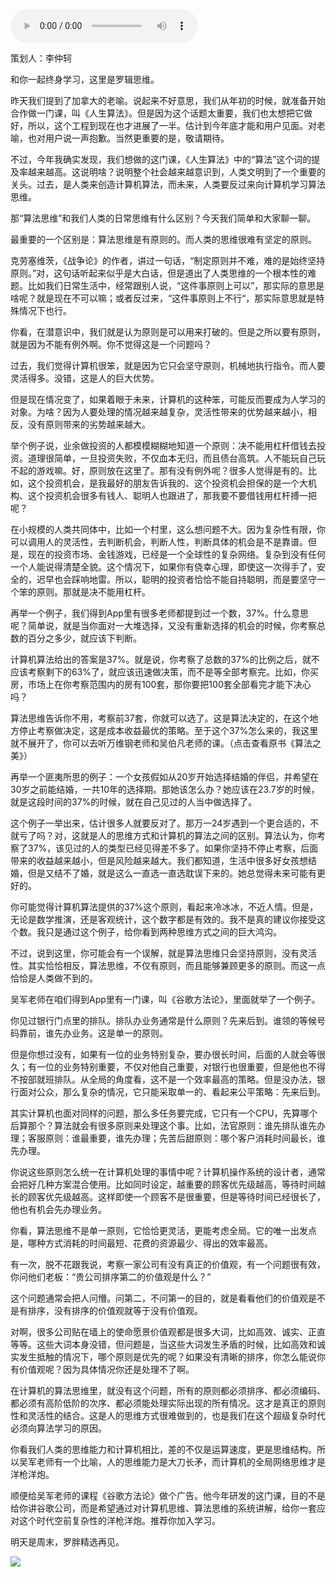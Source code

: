 <audio src="http://igetoss.cdn.igetget.com/mp3/201808/23/201808231759325094722318.mp3" controls="controls">您的浏览器不支持 audio 标签。</audio><p>策划人：李仲轲</p><p>和你一起终身学习，这里是罗辑思维。</p><p>昨天我们提到了加拿大的老喻。说起来不好意思，我们从年初的时候，就准备开始合作做一门课，叫《人生算法》。但是因为这个话题太重要，我们也太想把它做好，所以，这个工程到现在也才进展了一半。估计到今年底才能和用户见面。对老喻，也对用户说一声抱歉。当然更重要的是，敬请期待。</p><p>不过，今年我确实发现，我们想做的这门课，《人生算法》中的“算法”这个词的提及率越来越高。这说明啥？说明整个社会越来越意识到，人类文明到了一个重要的关头。过去，是人类来创造计算机算法，而未来，人类要反过来向计算机学习算法思维。</p><p>那“算法思维”和我们人类的日常思维有什么区别？今天我们简单和大家聊一聊。</p><p>最重要的一个区别是：算法思维是有原则的。而人类的思维很难有坚定的原则。</p><p>克劳塞维茨，《战争论》的作者，讲过一句话，“制定原则并不难，难的是始终坚持原则。”对，这句话听起来似乎是大白话，但是道出了人类思维的一个根本性的难题。比如我们日常生活中，经常跟别人说，“这件事原则上可以”，那实际的意思是啥呢？就是现在不可以嘛；或者反过来，“这件事原则上不行“，那实际意思就是特殊情况下也行。</p><p>你看，在潜意识中，我们就是认为原则是可以用来打破的。但是之所以要有原则，就是因为不能有例外啊。你不觉得这是一个问题吗？</p><p>过去，我们觉得计算机很笨，就是因为它只会坚守原则，机械地执行指令。而人要灵活得多。没错，这是人的巨大优势。</p><p>但是现在情况变了，如果着眼于未来，计算机的这种笨，可能反而要成为人学习的对象。为啥？因为人要处理的情况越来越复杂，灵活性带来的优势越来越小，相反，没有原则带来的劣势越来越大。</p><p>举个例子说，业余做投资的人都模模糊糊地知道一个原则：决不能用杠杆借钱去投资。道理很简单，一旦投资失败，不仅血本无归，而且债台高筑。人不能玩自己玩不起的游戏嘛。好，原则放在这里了。那有没有例外呢？很多人觉得是有的。比如，这个投资机会，是我最好的朋友告诉我的、这个投资机会担保的是一个大机构、这个投资机会很多有钱人、聪明人也跟进了，那我要不要借钱用杠杆搏一把呢？</p><p>在小规模的人类共同体中，比如一个村里，这么想问题不大。因为复杂性有限，你可以调用人的灵活性，去判断机会，判断人性，判断具体的机会是不是靠谱。但是，现在的投资市场、金钱游戏，已经是一个全球性的复杂网络。复杂到没有任何一个人能说得清楚全貌。这个情况下，如果你有侥幸心理，即使这一次得手了，安全的，迟早也会踩响地雷。所以，聪明的投资者恰恰不能自持聪明，而是要坚守一个笨的原则。那就是决不能用杠杆。</p><p>再举一个例子，我们得到App里有很多老师都提到过一个数，37%。什么意思呢？简单说，就是当你面对一大堆选择，又没有重新选择的机会的时候，你考察总数的百分之多少，就应该下判断。</p><p>计算机算法给出的答案是37%。就是说，你考察了总数的37%的比例之后，就不应该考察剩下的63%了，就应该迅速做决策，而不是等全部考察完。比如，你买房，市场上在你考察范围内的房有100套，那你要把100套全部看完才能下决心吗？</p><p>算法思维告诉你不用，考察前37套，你就可以选了。这是算法决定的，在这个地方停止考察做决定，这是成本收益最优的策略。至于这个37%怎么来的，我这里就不展开了，你可以去听万维钢老师和吴伯凡老师的课。<span class="link" data-link='{"typeid":"2981","type":2}'>（点击查看原书《算法之美》）</span></p><p>再举一个匪夷所思的例子：一个女孩假如从20岁开始选择结婚的伴侣，并希望在30岁之前能结婚，一共10年的选择期。那她该怎么办？她应该在23.7岁的时候，就是这段时间的37%的时候，就在自己见过的人当中做选择了。</p><p>这个例子一举出来，估计很多人就要反对了。那万一24岁遇到一个更合适的，不就亏了吗？对，这就是人的思维方式和计算机的算法之间的区别。算法认为，你考察了37%，该见过的人的类型已经见得差不多了。如果你坚持不停止考察，后面带来的收益越来越小，但是风险越来越大。我们都知道，生活中很多好女孩想结婚，但是又结不了婚，就是这么一直选一直选耽误下来的。她总觉得未来可能有更好的。</p><p>你可能觉得计算机算法提供的37%这个原则，看起来冷冰冰，不近人情。但是，无论是数学推演，还是客观统计，这个数字都是有效的。我不是真的建议你接受这个数。我只是通过这个例子，给你看到两种思维方式之间的巨大鸿沟。</p><p>不过，说到这里，你可能会有一个误解，就是算法思维只会坚持原则，没有灵活性。其实恰恰相反，算法思维，不仅有原则，而且能够兼顾更多的原则。而这一点恰恰是人类做不到的。</p><p>吴军老师在咱们得到App里有一门课，叫《谷歌方法论》，里面就举了一个例子。</p><p>你见过银行门点里的排队。排队办业务通常是什么原则？先来后到。谁领的等候号码靠前，谁先办业务。这是单一的原则。</p><p>但是你想过没有，如果有一位的业务特别复杂，要办很长时间，后面的人就会等很久；有一位的业务特别重要，不仅对他自己重要，对银行也很重要，但是他也不得不按部就班排队。从全局的角度看，这不是一个效率最高的策略。但是没办法，银行面对公众，那么复杂的情况，它只能采取单一的、看起来公平策略：先来后到。</p><p>其实计算机也面对同样的问题，那么多任务要完成，它只有一个CPU，先算哪个后算那个？算法就会有很多原则来处理这个事。比如，法官原则：谁先排队谁先办理；客服原则：谁最重要，谁先办理；先苦后甜原则：哪个客户消耗时间最长，谁先办理。</p><p>你说这些原则怎么统一在计算机处理的事情中呢？计算机操作系统的设计者，通常会把好几种方案混合使用。比如同时设定，越重要的顾客优先级越高，等待时间越长的顾客优先级越高。这样即使一个顾客不是很重要，但是等待时间已经很长了，他也有机会先办理业务。</p><p>你看，算法思维不是单一原则，它恰恰更灵活，更能考虑全局。它的唯一出发点是，哪种方式消耗的时间最短、花费的资源最少、得出的效率最高。</p><p>有一次，脱不花跟我说，考察一家公司有没有真正的价值观，有一个问题很有效，你问他们老板：“贵公司排序第二的价值观是什么？”</p><p>这个问题通常会把人问懵。问第二，不问第一的目的，就是看看他们的价值观是不是有排序，没有排序的价值观就等于没有价值观。</p><p>对啊，很多公司贴在墙上的使命愿景价值观都是很多大词，比如高效、诚实、正直等等。这些大词本身没错，但问题是，当这些大词发生矛盾的时候，比如高效和诚实发生抵触的情况下，哪个原则是优先的呢？如果没有清晰的排序，你怎么能说你有价值观呢？因为具体情况你还是处理不了啊。</p><p>在计算机的算法思维里，就没有这个问题，所有的原则都必须排序、都必须编码、都必须有高阶低阶的次序、都必须能处理实际出现的所有情况。这才是真正的原则性和灵活性的结合。这是人的思维方式很难做到的，也是我们在这个超级复杂时代必须向算法学习的原因。</p><p>你看我们人类的思维能力和计算机相比，差的不仅是运算速度，更是思维结构。所以吴军老师有一个比喻，人的思维能力是大刀长矛，而计算机的全局网络思维才是洋枪洋炮。</p><p>顺便给吴军老师的课程《谷歌方法论》做个广告。他今年研发的这门课，目的不是给你讲谷歌公司，而是希望通过对计算机思维、算法思维的系统讲解，给你一套应对这个时代空前复杂性的洋枪洋炮。推荐你加入学习。</p><p>明天是周末，罗胖精选再见。</p><img src="https://piccdn.igetget.com/img/201808/23/201808231801089097131791.jpg" />